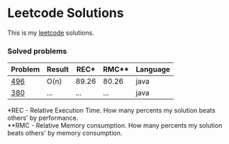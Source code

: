 # Leetcode Solutions

This is my [leetcode](https://leetcode.com/Vanderkast/) solutions.

### Solved problems

| Problem | Result | REC* | RMC** | Language |
| --- | --- | --- | --- | --- |
| [496](https://leetcode.com/problems/next-greater-element-i/) | O(n) | 89.26 | 80.26 | java |
| [380](https://leetcode.com/problems/insert-delete-getrandom-o1/) | ... | ... | ... | java |

*REC - Relative Execution Time. How many percents my solution beats others' by performance.  
**RMC - Relative Memory consumption. How many percents my solution beats others' by memory consumption.
